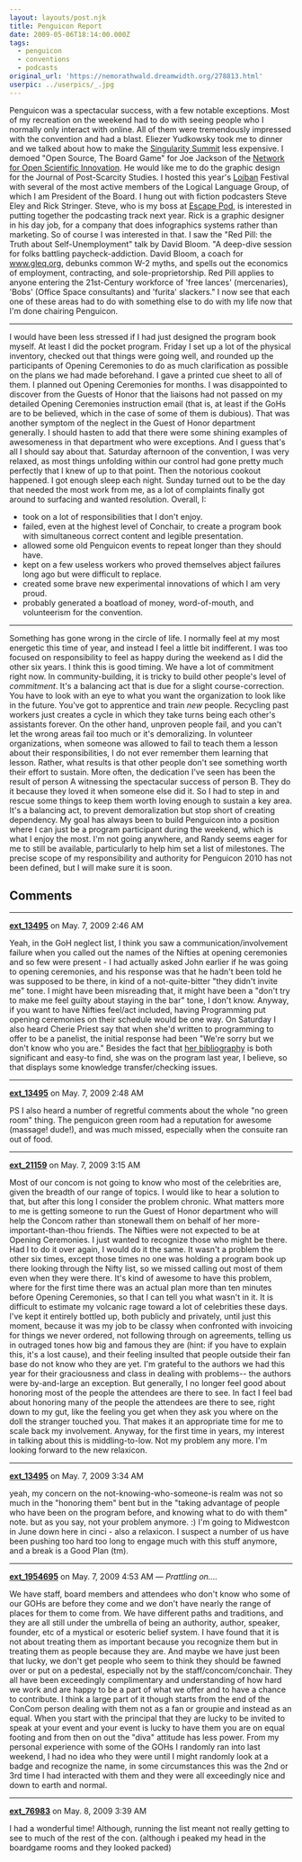 ```yaml
---
layout: layouts/post.njk
title: Penguicon Report
date: 2009-05-06T18:14:00.000Z
tags: 
  - penguicon
  - conventions
  - podcasts
original_url: 'https://nemorathwald.dreamwidth.org/278813.html'
userpic: ../userpics/_.jpg
---
```

Penguicon was a spectacular success, with a few notable exceptions. Most of my recreation on the weekend had to do with seeing people who I normally only interact with online. All of them were tremendously impressed with the convention and had a blast. Eliezer Yudkowsky took me to dinner and we talked about how to make the [Singularity Summit](http://www.singularitysummit.com/) less expensive. I demoed "Open Source, The Board Game" for Joe Jackson of the [Network for Open Scientific Innovation](http://freedomofscience.org/?page_id=2). He would like me to do the graphic design for the Journal of Post-Scarcity Studies. I hosted this year's [Lojban](http://lojban.org/) Festival with several of the most active members of the Logical Language Group, of which I am President of the Board. I hung out with fiction podcasters Steve Eley and Rick Stringer. Steve, who is my boss at [Escape Pod](http://escapepod.org/), is interested in putting together the podcasting track next year. Rick is a graphic designer in his day job, for a company that does infographics systems rather than marketing. So of course I was interested in that. I saw the "Red Pill: the Truth about Self-Unemployment" talk by David Bloom. "A deep-dive session for folks battling paycheck-addiction. David Bloom, a coach for www.gleq.org, debunks common W-2 myths, and spells out the economics of employment, contracting, and sole-proprietorship. Red Pill applies to anyone entering the 21st-Century workforce of 'free lances' (mercenaries), 'Bobs' (Office Space consultants) and 'furita' slackers." I now see that each one of these areas had to do with something else to do with my life now that I'm done chairing Penguicon.

* * *

I would have been less stressed if I had just designed the program book myself. At least I did the pocket program. Friday I set up a lot of the physical inventory, checked out that things were going well, and rounded up the participants of Opening Ceremonies to do as much clarification as possible on the plans we had made beforehand. I gave a printed cue sheet to all of them. I planned out Opening Ceremonies for months. I was disappointed to discover from the Guests of Honor that the liaisons had not passed on my detailed Opening Ceremonies instruction email (that is, at least if the GoHs are to be believed, which in the case of some of them is dubious). That was another symptom of the neglect in the Guest of Honor department generally. I should hasten to add that there were some shining examples of awesomeness in that department who were exceptions. And I guess that's all I should say about that. Saturday afternoon of the convention, I was very relaxed, as most things unfolding within our control had gone pretty much perfectly that I knew of up to that point. Then the notorious cookout happened. I got enough sleep each night. Sunday turned out to be the day that needed the most work from me, as a lot of complaints finally got around to surfacing and wanted resolution. Overall, I:

*   took on a lot of responsibilities that I don't enjoy.
*   failed, even at the highest level of Conchair, to create a program book with simultaneous correct content and legible presentation.
*   allowed some old Penguicon events to repeat longer than they should have.
*   kept on a few useless workers who proved themselves abject failures long ago but were difficult to replace.
*   created some brave new experimental innovations of which I am very proud.
*   probably generated a boatload of money, word-of-mouth, and volunteerism for the convention.

* * *

Something has gone wrong in the circle of life. I normally feel at my most energetic this time of year, and instead I feel a little bit indifferent. I was too focused on responsibility to feel as happy during the weekend as I did the other six years. I think this is good timing. We have a lot of commitment right now. In community-building, it is tricky to build other people's level of _commitment_. It's a balancing act that is due for a slight course-correction. You have to look with an eye to what you want the organization to look like in the future. You've got to apprentice and train _new_ people. Recycling past workers just creates a cycle in which they take turns being each other's assistants forever. On the other hand, unproven people fail, and you can't let the wrong areas fail too much or it's demoralizing. In volunteer organizations, when someone was allowed to fail to teach them a lesson about their responsibilities, I do not ever remember them learning that lesson. Rather, what results is that other people don't see something worth their effort to sustain. More often, the dedication I've seen has been the result of person A witnessing the spectacular success of person B. They do it because they loved it when someone else did it. So I had to step in and rescue some things to keep them worth loving enough to sustain a key area. It's a balancing act, to prevent demoralization but stop short of creating dependency. My goal has always been to build Penguicon into a position where I can just be a program participant during the weekend, which is what I enjoy the most. I'm not going anywhere, and Randy seems eager for me to still be available, particularly to help him set a list of milestones. The precise scope of my responsibility and authority for Penguicon 2010 has not been defined, but I will make sure it is soon.

## Comments

---

**[ext_13495](https://www.dreamwidth.org/users/ext_13495)** on May. 7, 2009 2:46 AM

Yeah, in the GoH neglect list, I think you saw a communication/involvement failure when you called out the names of the Nifties at opening ceremonies and so few were present - I had actually asked John earlier if he was going to opening ceremonies, and his response was that he hadn't been told he was supposed to be there, in kind of a not-quite-bitter "they didn't invite me" tone. I might have been misreading that, it might have been a "don't try to make me feel guilty about staying in the bar" tone, I don't know. Anyway, if you want to have Nifties feel/act included, having Programming put opening ceremonies on their schedule would be one way. On Saturday I also heard Cherie Priest say that when she'd written to programming to offer to be a panelist, the initial response had been "We're sorry but we don't know who you are." Besides the fact that [her bibliography](http://www.cheriepriest.com/order-the-book/) is both significant and easy-to find, she was on the program last year, I believe, so that displays some knowledge transfer/checking issues.

---

**[ext_13495](https://www.dreamwidth.org/users/ext_13495)** on May. 7, 2009 2:48 AM

PS I also heard a number of regretful comments about the whole "no green room" thing. The penguicon green room had a reputation for awesome (massage! dude!), and was much missed, especially when the consuite ran out of food.

---

**[ext_21159](https://www.dreamwidth.org/users/ext_21159)** on May. 7, 2009 3:15 AM

Most of our concom is not going to know who most of the celebrities are, given the breadth of our range of topics. I would like to hear a solution to that, but after this long I consider the problem chronic. What matters more to me is getting someone to run the Guest of Honor department who will help the Concom rather than stonewall them on behalf of her more-important-than-thou friends. The Nifties were not expected to be at Opening Ceremonies. I just wanted to recognize those who might be there. Had I to do it over again, I would do it the same. It wasn't a problem the other six times, except those times no one was holding a program book up there looking through the Nifty list, so we missed calling out most of them even when they were there. It's kind of awesome to have this problem, where for the first time there was an actual plan more than ten minutes before Opening Ceremonies, so that I can tell you what wasn't in it. It is difficult to estimate my volcanic rage toward a lot of celebrities these days. I've kept it entirely bottled up, both publicly and privately, until just this moment, because it was my job to be classy when confronted with invoicing for things we never ordered, not following through on agreements, telling us in outraged tones how big and famous they are (hint: if you have to explain this, it's a lost cause), and their feeling insulted that people outside their fan base do not know who they are yet. I'm grateful to the authors we had this year for their graciousness and class in dealing with problems-- the authors were by-and-large an exception. But generally, I no longer feel good about honoring most of the people the attendees are there to see. In fact I feel bad about honoring many of the people the attendees are there to see, right down to my gut, like the feeling you get when they ask you where on the doll the stranger touched you. That makes it an appropriate time for me to scale back my involvement. Anyway, for the first time in years, my interest in talking about this is middling-to-low. Not my problem any more. I'm looking forward to the new relaxicon.

---

**[ext_13495](https://www.dreamwidth.org/users/ext_13495)** on May. 7, 2009 3:34 AM

yeah, my concern on the not-knowing-who-someone-is realm was not so much in the "honoring them" bent but in the "taking advantage of people who have been on the program before, and knowing what to do with them" note. but as you say, not your problem anymore. :) I'm going to Midwestcon in June down here in cinci - also a relaxicon. I suspect a number of us have been pushing too hard too long to engage much with this stuff anymore, and a break is a Good Plan (tm).

---

**[ext_1954695](https://www.dreamwidth.org/users/ext_1954695)** on May. 7, 2009 4:53 AM — *Prattling on....*

We have staff, board members and attendees who don't know who some of our GOHs are before they come and we don't have nearly the range of places for them to come from. We have different paths and traditions, and they are all still under the umbrella of being an authority, author, speaker, founder, etc of a mystical or esoteric belief system. I have found that it is not about treating them as important because you recognize them but in treating them as people because they are. And maybe we have just been that lucky, we don't get people who seem to think they should be fawned over or put on a pedestal, especially not by the staff/concom/conchair. They all have been exceedingly complimentary and understanding of how hard we work and are happy to be a part of what we offer and to have a chance to contribute. I think a large part of it though starts from the end of the ConCom person dealing with them not as a fan or groupie and instead as an equal. When you start with the principal that they are lucky to be invited to speak at your event and your event is lucky to have them you are on equal footing and from then on out the "diva" attitude has less power. From my personal experience with some of the GOHs I randomly ran into last weekend, I had no idea who they were until I might randomly look at a badge and recognize the name, in some circumstances this was the 2nd or 3rd time I had interacted with them and they were all exceedingly nice and down to earth and normal.

---

**[ext_76983](https://www.dreamwidth.org/users/ext_76983)** on May. 8, 2009 3:39 AM

I had a wonderful time! Although, running the list meant not really getting to see to much of the rest of the con. (although i peaked my head in the boardgame rooms and they looked packed)
